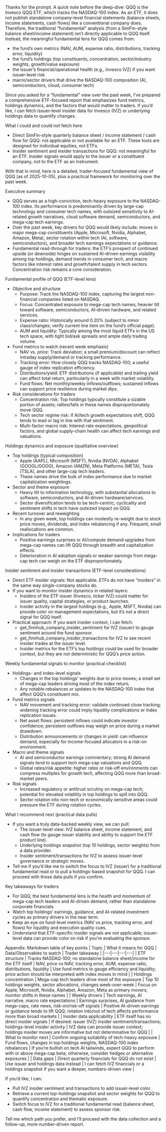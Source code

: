 Thanks for the prompt. A quick note before the deep-dive: QQQ is the Invesco QQQ ETF, which tracks the NASDAQ-100 index. As an ETF, it does not publish standalone company-level financial statements (balance sheets, income statements, cash flows) like a conventional company does. Therefore, the traditional “fundamental” analysis (from a SimFin-style balance sheet/income statement) isn’t directly applicable to QQQ itself. Instead, the meaningful fundamental lens for QQQ comes from:

- the fund’s own metrics (NAV, AUM, expense ratio, distributions, tracking error, liquidity)
- the fund’s holdings (top constituents, concentration, sector/industry weights, growth/value exposure)
- the issuer’s financial/operational health (e.g., Invesco IVZ) if you want issuer-level risk
- macro/sector drivers that drive the NASDAQ-100 composition (AI, semiconductors, cloud, consumer tech)

Since you asked for a “fundamental” view over the past week, I’ve prepared a comprehensive ETF-focused report that emphasizes fund metrics, holdings dynamics, and the factors that would matter to traders. If you’d like, I can fetch issuer-level insider data for Invesco (IVZ) or underlying holdings data to quantify changes.

What I could and could not fetch here
- Direct SimFin-style quarterly balance sheet / income statement / cash flow for QQQ: not applicable or not available for an ETF. These tools are designed for individual equities, not ETFs.
- Insider sentiment and insider transactions for QQQ: not meaningful for an ETF. Insider signals would apply to the issuer or a constituent company, not to the ETF as an instrument.

With that in mind, here is a detailed, trader-focused fundamental view of QQQ (as of 2025-10-05), plus a practical framework for monitoring over the past week.

Executive summary
- QQQ serves as a high-conviction, tech-heavy exposure to the NASDAQ-100 index. Its performance is predominantly driven by large-cap technology and consumer tech names, with outsized sensitivity to AI-related growth narratives, cloud software demand, semiconductors, and mega-cap tech earnings.
- Over the past week, key drivers for QQQ would likely include: moves in major mega-cap constituents (Apple, Microsoft, Nvidia, Alphabet, Amazon, Meta), sector rotation within tech (AI, software, semiconductors), and broader tech earnings expectations or guidance.
- Fundamental read-through for traders: the ETF’s prospect of continued upside (or downside) hinges on sustained AI-driven earnings visibility among top holdings, demand trends in consumer tech, and macro factors like interest rates and growth/talent supply in tech sectors. Concentration risk remains a core consideration.

Fundamental profile of QQQ (ETF-level lens)
- Objective and structure
  - Purpose: Track the NASDAQ-100 index, capturing the largest non-financial companies listed on NASDAQ.
  - Focus: Concentrated exposure to mega-cap tech names; heavier tilt toward software, semiconductors, AI-driven hardware, and related services.
  - Expense ratio: Historically around 0.20% (subject to minor class/changes; verify current line item on the fund’s official page).
  - AUM and liquidity: Typically among the most liquid ETFs in the US tech space, with tight bid/ask spreads and ample daily trading volume.
- Fund metrics to watch (recent week emphasis)
  - NAV vs. price: Track deviation; a small premium/discount can reflect intraday supply/demand or tracking performance.
  - Tracking error: How closely QQQ tracks NASDAQ-100; a useful gauge of index replication efficiency.
  - Distributions/yield: ETF distributions (if applicable) and trailing yield can affect total return, particularly in a week with market volatility.
  - Fund flows: Net monthly/weekly inflows/outflows; sustained inflows can support price resilience during market dips.
- Risk considerations for traders
  - Concentration risk: Top holdings typically constitute a sizable portion of assets; rallies/falls in these names disproportionately move QQQ.
  - Tech sector regime risk: If AI/tech growth expectations shift, QQQ tends to lead or lag in line with that sentiment.
  - Multi-factor macro risk: Interest rate expectations, geopolitical factors, and global supply-chain health can affect tech earnings and valuations.

Holdings dynamics and exposure (qualitative overview)
- Top holdings (typical composition)
  - Apple (AAPL), Microsoft (MSFT), Nvidia (NVDA), Alphabet (GOOGL/GOOG), Amazon (AMZN), Meta Platforms (META), Tesla (TSLA), and other large-cap tech leaders.
  - These names drive the bulk of index performance due to market capitalization weightings.
- Sector and theme exposure
  - Heavy tilt to information technology, with substantial allocations to software, semiconductors, and AI-driven hardware/services.
  - Sector diversification tends to be tech-centric; cyclicality and sentiment shifts in tech have outsized impact on QQQ.
- Recent turnover and reweighting
  - In any given week, top holdings can modestly re-weight due to stock price moves, dividends, and index rebalancing if any. Frequent, small reallocations are common.
- Implications for traders
  - Positive earnings surprises or AI/compute demand upgrades from mega-cap names can lift QQQ through breadth and capitalization effects.
  - Deterioration in AI adoption signals or weaker earnings from mega-cap tech can weigh on the ETF disproportionately.

Insider sentiment and insider transactions (ETF-level considerations)
- Direct ETF insider signals: Not applicable. ETFs do not have “insiders” in the same way single-company stocks do.
- If you want to monitor insider dynamics in related layers:
  - Insiders of the ETF issuer (Invesco, ticker IVZ) could matter for issuer quality, capital strategies, or product launches.
  - Insider activity in the largest holdings (e.g., Apple, MSFT, Nvidia) can provide color on management expectations, but it’s not a direct signal for QQQ itself.
- Practical approach: If you want insider context, I can fetch:
  - get_finnhub_company_insider_sentiment for IVZ (issuer) to gauge sentiment around the fund sponsor.
  - get_finnhub_company_insider_transactions for IVZ to see recent insider trades at the issuer level.
  - Insider metrics for the ETF’s top holdings could be used for broader context, but they are not deterministic for QQQ’s price action.

Weekly fundamental signals to monitor (practical checklist)
- Holdings- and index-level signals
  - Changes in the top holdings’ weights due to price moves; a small set of mega-cap leaders driving most of the index return.
  - Any notable rebalances or updates to the NASDAQ-100 index that affect QQQ’s constituent mix.
- Fund metrics signals
  - NAV movement and tracking error: validate continued close tracking; widening tracking error could imply liquidity complications or index replication issues.
  - Net asset flows: persistent inflows could indicate investor confidence; persistent outflows may weigh on price during a market drawdown.
  - Distribution announcements or changes in yield: can influence demand, especially for income-focused allocators in a risk-on environment.
- Macro and theme signals
  - AI and semiconductor earnings commentary; strong AI demand signals tend to support tech mega-cap valuations and QQQ.
  - Global rates/risk appetite: higher rates or risk-off environments can compress multiples for growth tech, affecting QQQ more than broad-market peers.
- Risk signals
  - Increased regulatory or antitrust scrutiny on mega-cap tech; potential for elevated volatility in top holdings to spill into QQQ.
  - Sector rotation into non-tech or economically sensitive areas could pressure the ETF during rotation cycles.

What I recommend next (practical data pulls)
- If you want a truly data-backed weekly view, we can pull:
  - The issuer-level view: IVZ balance sheet, income statement, and cash flow (to gauge issuer stability and ability to support the ETF product line).
  - Underlying holdings snapshot (top 10 holdings, sector weights) from a data provider.
  - Insider sentiment/transactions for IVZ to assess issuer-level governance or strategic moves.
- Tell me if you’d like me to switch the focus to IVZ (issuer) for a traditional fundamental read or to pull a holdings-based snapshot for QQQ. I can proceed with those data pulls if you confirm.

Key takeaways for traders
- For QQQ, the best fundamental lens is the health and momentum of mega-cap tech leaders and AI-driven demand, rather than standalone corporate financials.
- Watch top holdings’ earnings, guidance, and AI-related investment cycles as primary drivers in the near term.
- Keep an eye on fund-level metrics (NAV vs price, tracking error, and flows) for liquidity and execution quality cues.
- Understand that ETF-specific insider signals are not applicable; issuer-level data can provide color on risk if you’re evaluating the sponsor.

Appendix: Markdown table of key points
| Topic | What it means for QQQ | Data/Observables to watch | Trader takeaway |
|---|---|---|---|
| ETF structure | Tracks NASDAQ-100; no standalone balance sheet/income for the ETF itself | NAV, price vs NAV, tracking error, AUM, expense ratio, distributions, liquidity | Use fund metrics to gauge efficiency and liquidity; price action should be interpreted with index moves in mind |
| Holdings concentration | Mega-cap tech leaders drive most of the exposure | Top 10 holdings weights, sector allocations, changes week-over-week | Focus on Apple, Microsoft, Nvidia, Alphabet, Amazon, Meta as primary movers; monitor shifts in these names |
| Weekly drivers | Tech earnings, AI narrative, macro rate expectations | Earnings surprises, AI guidance from mega-caps, rate news, risk-on/risk-off signals | Positive AI-driven earnings or guidance tends to lift QQQ; rotation into/out of tech affects performance more than broad markets |
| Insider data applicability | ETF itself has no direct insider signals | If desired: issuer (IVZ) insider sentiment/transactions; holdings-level insider activity | IVZ data can provide issuer context; holdings insider moves are informative but not determinative for QQQ |
| What to monitor next | Confirm ongoing suitability of tech-heavy exposure | Fund flows, changes in top holdings weights, NASDAQ-100 index rebalances | If you’re bullish on tech AI tailwinds, expect QQQ to perform with or above mega-cap beta; otherwise, consider hedges or alternative exposures |
| Data gaps | Direct quarterly financials for QQQ do not exist | Use issuer and holdings data instead | I can fetch IVZ financials or a holdings snapshot if you want a deeper, numbers-driven view |

If you’d like, I can:
- Pull IVZ insider sentiment and transactions to add issuer-level color.
- Retrieve a current top-holdings snapshot and sector weights for QQQ to quantify concentration and thematic exposure.
- Switch focus to IVZ for a traditional fundamental read (balance sheet, cash flow, income statement) to assess sponsor risk.

Tell me which path you prefer, and I’ll proceed with the data collection and a follow-up, more number-driven report.